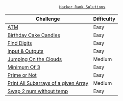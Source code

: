 <div align = "center">
  
[`Hacker Rank Solutions`]()
  

| Challenge           | Difficulty |
|----------------|---------------|
| [ATM](https://github.com/a3X3k/Hacker-Rank-Solutions/tree/main/ATM/readme.md)    | Easy |
| [Birthday Cake Candles](https://github.com/a3X3k/Hacker-Rank-Solutions/tree/main/Birthday%20Cake%20Candles/readme.md)  | Easy |
|  [Find Digits](https://github.com/a3X3k/Hacker-Rank-Solutions/blob/main/Find%20Digits/readme.md)  | Easy |
|  [Input & Outputs](https://github.com/a3X3k/Hacker-Rank-Solutions/tree/main/Input%20%26%20Outputs/readme.md)  | Easy |
|  [Jumping On the Clouds](https://github.com/a3X3k/Hacker-Rank-Solutions/tree/main/Jumping%20On%20the%20Clouds/readme.md)  | Medium |
|  [Minimum Of 3](https://github.com/a3X3k/Hacker-Rank-Solutions/tree/main/Minimum%20Of%203/readme.md)  | Easy |
|  [Prime or Not](https://github.com/a3X3k/Hacker-Rank-Solutions/tree/main/Prime%20or%20Not/readme.md)  | Easy |
|  [Print All Subarrays of a given Array](https://github.com/a3X3k/Hacker-Rank-Solutions/tree/main/Print%20All%20Subarrays%20of%20a%20given%20Array/readme.md)  | Medium |
|  [Swap 2 num without temp](https://github.com/a3X3k/Hacker-Rank-Solutions/tree/main/Swap%202%20num%20without%20temp/readme.md)  | Easy |

  
</div>


